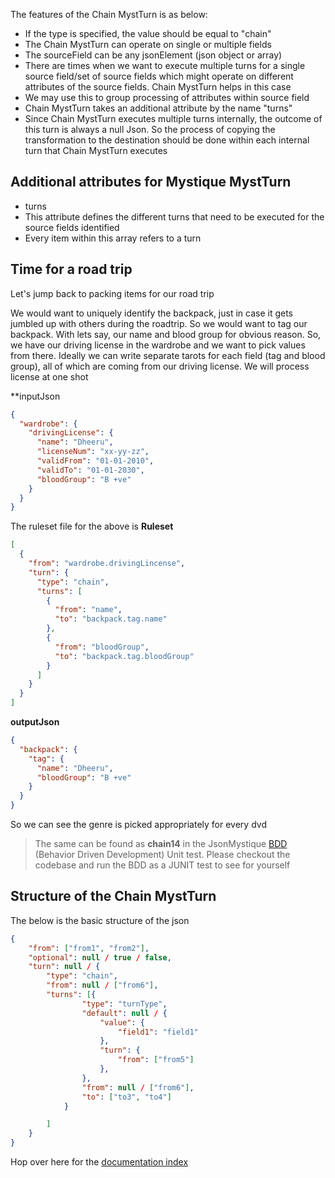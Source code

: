 The features of the Chain MystTurn is as below:

* If the type is specified, the value should be equal to "chain"
* The Chain MystTurn can operate on single or multiple fields
* The sourceField can be any jsonElement (json object or array)
* There are times when we want to execute multiple turns for a single source field/set of source fields which might operate on different attributes of the source fields. Chain MystTurn helps in this case
* We may use this to group processing of attributes within source field
* Chain MystTurn takes an additional attribute by the name "turns"
* Since Chain MystTurn executes multiple turns internally, the outcome of this turn is always a null Json. So the process of copying the transformation to the destination should be done within each internal turn that Chain MystTurn executes

## Additional attributes for Mystique MystTurn

* turns
 * This attribute defines the different turns that need to be executed for the source fields identified
 * Every item within this array refers to a turn

## Time for a road trip 
Let's jump back to packing items for our road trip

We would want to uniquely identify the backpack, just in case it gets jumbled up with others during the roadtrip. So we would want to tag our backpack. With lets say, our name and blood group for obvious reason. So, we have our driving license in the wardrobe and we want to pick values from there. Ideally we can write separate tarots for each field (tag and blood group), all of which are coming from our driving license. We will process license at one shot

**inputJson
```json
{
  "wardrobe": {
    "drivingLicense": {
      "name": "Dheeru",
      "licenseNum": "xx-yy-zz",
      "validFrom": "01-01-2010",
      "validTo": "01-01-2030",
      "bloodGroup": "B +ve"
    }
  }
}
```


The ruleset file for the above is
**Ruleset**
```json
[
  {
    "from": "wardrobe.drivingLincense",
    "turn": {
      "type": "chain",
      "turns": [
        {
          "from": "name",
          "to": "backpack.tag.name"
        },
        {
          "from": "bloodGroup",
          "to": "backpack.tag.bloodGroup"
        }
      ]
    }
  }
]
```

**outputJson**
```json
{
  "backpack": {
    "tag": {
      "name": "Dheeru",
      "bloodGroup": "B +ve"
    }
  }
}
```

So we can see the genre is picked appropriately for every dvd

> The same can be found as **chain14** in the JsonMystique [BDD](../json-mystique-libs/json-mystique/src/test/java/com/balajeetm/mystique/core/JsonMystiquePositiveBDD.java) (Behavior Driven Development) Unit test. Please checkout the codebase and run the BDD as a JUNIT test to see for yourself

## Structure of the Chain MystTurn

The below is the basic structure of the json

```json
{
	"from": ["from1", "from2"],
	"optional": null / true / false,
	"turn": null / {
		"type": "chain",
		"from": null / ["from6"],
		"turns": [{
				"type": "turnType",
				"default": null / {
					"value": {
						"field1": "field1"
					},
					"turn": {
						"from": ["from5"]
					},
				},
				"from": null / ["from6"],
				"to": ["to3", "to4"]
			}

		]
	}
}
```

Hop over here for the [documentation index](_Sidebar.md)